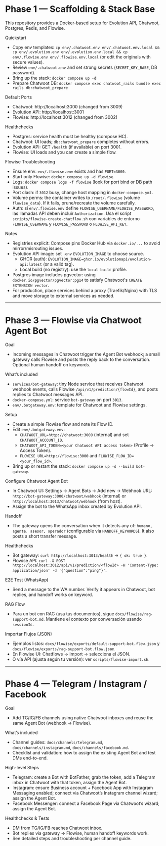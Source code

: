 # Phase 1 — Scaffolding & Stack Base

This repository provides a Docker-based setup for Evolution API, Chatwoot, Postgres, Redis, and Flowise.

Quickstart
- Copy env templates: `cp env/.chatwoot.env env/.chatwoot.env.local && cp env/.evolution.env env/.evolution.env.local && cp env/.flowise.env env/.flowise.env.local` (or edit the originals with secure values).
- Review `env/.chatwoot.env` and set strong secrets (`SECRET_KEY_BASE`, DB password).
- Bring up the stack: `docker compose up -d`
- Prepare Chatwoot DB: `docker compose exec chatwoot_rails bundle exec rails db:chatwoot_prepare`

Default Ports
- Chatwoot: http://localhost:3000 (changed from 3009)
- Evolution API: http://localhost:3001
- Flowise: http://localhost:3012 (changed from 3002)

Healthchecks
- Postgres: service health must be healthy (compose HC).
- Chatwoot: UI loads; `db:chatwoot_prepare` completes without errors.
- Evolution API: GET `/health` (if available) on port 3001.
- Flowise: UI loads and you can create a simple flow.

Flowise Troubleshooting
- Ensure env: `env/.flowise.env` exists and has `PORT=3000`.
- Start only Flowise: `docker compose up -d flowise`.
- Logs: `docker compose logs -f flowise` (look for port bind or DB path issues).
- Port clash: if `3012` busy, change host mapping in `docker-compose.yml`.
- Volume perms: the container writes to `/root/.flowise` (volume `flowise_data`). If it fails, prune/recreate the volume carefully.
- Auth: si `env/.flowise.env` define `FLOWISE_USERNAME/FLOWISE_PASSWORD`, las llamadas API deben incluir `Authorization`. Usa el script `scripts/flowise-create-chatflow.sh` con variables de entorno `FLOWISE_USERNAME` y `FLOWISE_PASSWORD` o `FLOWISE_API_KEY`.

Notes
- Registries explicit: Compose pins Docker Hub via `docker.io/...` to avoid mirror/misrouting issues.
- Evolution API image: set `.env` `EVOLUTION_IMAGE` to choose source.
  - GHCR (auth): `EVOLUTION_IMAGE=ghcr.io/evolutionapi/evolution-api:latest` (or a valid tag).
  - Local build (no registry): use the `local-build` profile.
- Postgres image includes pgvector: using `docker.io/pgvector/pgvector:pg14` to satisfy Chatwoot's `CREATE EXTENSION vector`.
- For production, place services behind a proxy (Traefik/Nginx) with TLS and move storage to external services as needed.

---

# Phase 3 — Flowise via Chatwoot Agent Bot

Goal
- Incoming messages in Chatwoot trigger the Agent Bot webhook; a small gateway calls Flowise and posts the reply back to the conversation. Optional human handoff on keywords.

What’s included
- `services/bot-gateway`: tiny Node service that receives Chatwoot webhook events, calls Flowise `/api/v1/prediction/{flowId}`, and posts replies to Chatwoot messages API.
- `docker-compose.yml`: service `bot-gateway` on port `3013`.
- `env/.botgateway.env`: template for Chatwoot and Flowise settings.

Setup
- Create a simple Flowise flow and note its Flow ID.
- Edit `env/.botgateway.env`:
  - `CHATWOOT_URL=http://chatwoot:3000` (internal) and set `CHATWOOT_ACCOUNT_ID`.
  - `CHATWOOT_API_TOKEN=<your Chatwoot API access token>` (Profile → Access Token).
  - `FLOWISE_URL=http://flowise:3000` and `FLOWISE_FLOW_ID=<your_flow_id>`.
- Bring up or restart the stack: `docker compose up -d --build bot-gateway`.

Configure Chatwoot Agent Bot
- In Chatwoot UI: Settings → Agent Bots → Add new → Webhook URL: `http://bot-gateway:3000/chatwoot/webhook` (internal) or `http://localhost:3013/chatwoot/webhook` (from host).
- Assign the bot to the WhatsApp inbox created by Evolution API.

Handoff
- The gateway opens the conversation when it detects any of: `humano, agente, asesor, operador` (configurable via `HANDOFF_KEYWORDS`). It also posts a short transfer message.

Healthchecks
- Bot gateway: `curl http://localhost:3013/health` → `{ ok: true }`.
- Flowise API: `curl -X POST http://localhost:3012/api/v1/prediction/<flowId> -H 'Content-Type: application/json' -d '{"question":"ping"}'`.

E2E Test (WhatsApp)
- Send a message to the WA number. Verify it appears in Chatwoot, bot replies, and handoff works on keyword.

RAG Flow
- Para un bot con RAG (usa tus documentos), sigue `docs/flowise/rag-support-bot.md`. Mantiene el contexto por conversación usando `sessionId`.

Importar Flujos (JSON)
- Ejemplos listos: `docs/flowise/exports/default-support-bot.flow.json` y `docs/flowise/exports/rag-support-bot.flow.json`.
- En Flowise UI: Chatflows → Import → selecciona el JSON.
- O vía API (ajusta según tu versión): ver `scripts/flowise-import.sh`.

---

# Phase 4 — Telegram / Instagram / Facebook

Goal
- Add TG/IG/FB channels using native Chatwoot inboxes and reuse the same Agent Bot (webhook → Flowise).

What’s included
- Channel guides: `docs/channels/telegram.md`, `docs/channels/instagram.md`, `docs/channels/facebook.md`.
- Checklist and validation: how to assign the existing Agent Bot and test DMs end-to-end.

High-level Steps
- Telegram: create a Bot with BotFather, grab the token, add a Telegram inbox in Chatwoot with that token, assign the Agent Bot.
- Instagram: ensure Business account + Facebook App with Instagram Messaging enabled; connect via Chatwoot’s Instagram channel wizard; assign the Agent Bot.
- Facebook Messenger: connect a Facebook Page via Chatwoot’s wizard; assign the Agent Bot.

Healthchecks & Tests
- DM from TG/IG/FB reaches Chatwoot inbox.
- Bot replies via gateway → Flowise, human handoff keywords work.
- See detailed steps and troubleshooting per channel guide.

